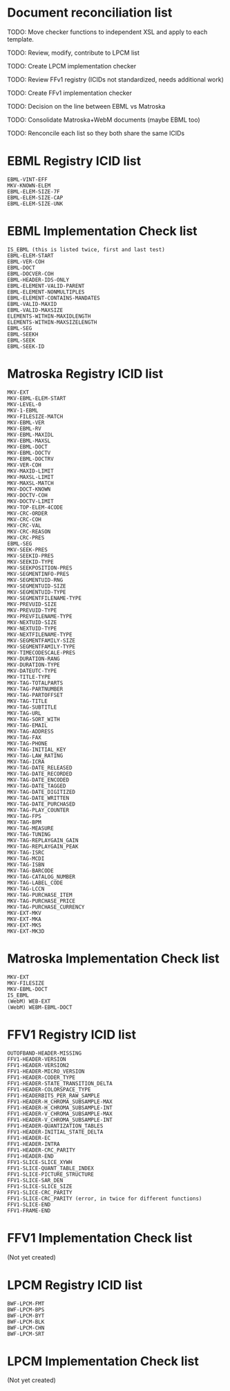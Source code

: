 # Document reconciliation list

TODO: Move checker functions to independent XSL and apply to each template.

TODO: Review, modify, contribute to LPCM list

TODO: Create LPCM implementation checker

TODO: Review FFv1 registry (ICIDs not standardized, needs additional work)

TODO: Create FFv1 implementation checker

TODO: Decision on the line between EBML vs Matroska

TODO: Consolidate Matroska+WebM documents (maybe EBML too)

TODO: Renconcile each list so they both share the same ICIDs


# EBML Registry ICID list

```
EBML-VINT-EFF
MKV-KNOWN-ELEM
EBML-ELEM-SIZE-7F
EBML-ELEM-SIZE-CAP
EBML-ELEM-SIZE-UNK
```

# EBML Implementation Check list

```
IS_EBML (this is listed twice, first and last test)
EBML-ELEM-START
EBML-VER-COH
EBML-DOCT
EBML-DOCVER-COH
EBML-HEADER-IDS-ONLY
EBML-ELEMENT-VALID-PARENT
EBML-ELEMENT-NONMULTIPLES
EBML-ELEMENT-CONTAINS-MANDATES
EBML-VALID-MAXID
EBML-VALID-MAXSIZE
ELEMENTS-WITHIN-MAXIDLENGTH
ELEMENTS-WITHIN-MAXSIZELENGTH
EBML-SEG
EBML-SEEKH
EBML-SEEK
EBML-SEEK-ID
```

# Matroska Registry ICID list

```
MKV-EXT
MKV-EBML-ELEM-START
MKV-LEVEL-0
MKV-1-EBML
MKV-FILESIZE-MATCH
MKV-EBML-VER
MKV-EBML-RV
MKV-EBML-MAXIDL
MKV-EBML-MAXSL
MKV-EBML-DOCT
MKV-EBML-DOCTV
MKV-EBML-DOCTRV
MKV-VER-COH
MKV-MAXID-LIMIT
MKV-MAXSL-LIMIT
MKV-MAXSL-MATCH
MKV-DOCT-KNOWN
MKV-DOCTV-COH
MKV-DOCTV-LIMIT
MKV-TOP-ELEM-4CODE
MKV-CRC-ORDER
MKV-CRC-COH
MKV-CRC-VAL
MKV-CRC-REASON
MKV-CRC-PRES
EBML-SEG
MKV-SEEK-PRES
MKV-SEEKID-PRES
MKV-SEEKID-TYPE
MKV-SEEKPOSITION-PRES
MKV-SEGMENTINFO-PRES
MKV-SEGMENTUID-RNG
MKV-SEGMENTUID-SIZE
MKV-SEGMENTUID-TYPE
MKV-SEGMENTFILENAME-TYPE
MKV-PREVUID-SIZE
MKV-PREVUID-TYPE
MKV-PREVFILENAME-TYPE
MKV-NEXTUID-SIZE
MKV-NEXTUID-TYPE
MKV-NEXTFILENAME-TYPE
MKV-SEGMENTFAMILY-SIZE
MKV-SEGMENTFAMILY-TYPE
MKV-TIMECODESCALE-PRES
MKV-DURATION-RANG
MKV-DURATION-TYPE
MKV-DATEUTC-TYPE
MKV-TITLE-TYPE
MKV-TAG-TOTALPARTS
MKV-TAG-PARTNUMBER
MKV-TAG-PARTOFFSET
MKV-TAG-TITLE
MKV-TAG-SUBTITLE
MKV-TAG-URL
MKV-TAG-SORT_WITH
MKV-TAG-EMAIL
MKV-TAG-ADDRESS
MKV-TAG-FAX
MKV-TAG-PHONE
MKV-TAG-INITIAL_KEY
MKV-TAG-LAW_RATING
MKV-TAG-ICRA
MKV-TAG-DATE_RELEASED
MKV-TAG-DATE_RECORDED
MKV-TAG-DATE_ENCODED
MKV-TAG-DATE_TAGGED
MKV-TAG-DATE_DIGITIZED
MKV-TAG-DATE_WRITTEN
MKV-TAG-DATE_PURCHASED
MKV-TAG-PLAY_COUNTER
MKV-TAG-FPS
MKV-TAG-BPM
MKV-TAG-MEASURE
MKV-TAG-TUNING
MKV-TAG-REPLAYGAIN_GAIN
MKV-TAG-REPLAYGAIN_PEAK
MKV-TAG-ISRC
MKV-TAG-MCDI
MKV-TAG-ISBN
MKV-TAG-BARCODE
MKV-TAG-CATALOG_NUMBER
MKV-TAG-LABEL_CODE
MKV-TAG-LCCN
MKV-TAG-PURCHASE_ITEM
MKV-TAG-PURCHASE_PRICE
MKV-TAG-PURCHASE_CURRENCY
MKV-EXT-MKV
MKV-EXT-MKA
MKV-EXT-MKS
MKV-EXT-MK3D
```

# Matroska Implementation Check list

```
MKV-EXT
MKV-FILESIZE
MKV-EBML-DOCT
IS_EBML
(WebM) WEB-EXT
(WebM) WEBM-EBML-DOCT
```

# FFV1 Registry ICID list

```
OUTOFBAND-HEADER-MISSING
FFV1-HEADER-VERSION
FFV1-HEADER-VERSION2
FFV1-HEADER-MICRO_VERSION
FFV1-HEADER-CODER_TYPE
FFV1-HEADER-STATE_TRANSITION_DELTA
FFV1-HEADER-COLORSPACE_TYPE
FFV1-HEADERBITS_PER_RAW_SAMPLE
FFV1-HEADER-H_CHROMA_SUBSAMPLE-MAX
FFV1-HEADER-H_CHROMA_SUBSAMPLE-INT
FFV1-HEADER-V_CHROMA_SUBSAMPLE-MAX
FFV1-HEADER-V_CHROMA_SUBSAMPLE-INT
FFV1-HEADER-QUANTIZATION_TABLES
FFV1-HEADER-INITIAL_STATE_DELTA
FFV1-HEADER-EC
FFV1-HEADER-INTRA
FFV1-HEADER-CRC_PARITY
FFV1-HEADER-END
FFV1-SLICE-SLICE_XYWH
FFV1-SLICE-QUANT_TABLE_INDEX
FFV1-SLICE-PICTURE_STRUCTURE
FFV1-SLICE-SAR_DEN
FFV1-SLICE-SLICE_SIZE
FFV1-SLICE-CRC_PARITY
FFV1-SLICE-CRC_PARITY (error, in twice for different functions)
FFV1-SLICE-END
FFV1-FRAME-END
```

# FFV1 Implementation Check list

(Not yet created)

# LPCM Registry ICID list

```
BWF-LPCM-FMT
BWF-LPCM-BPS
BWF-LPCM-BYT
BWF-LPCM-BLK
BWF-LPCM-CHN
BWF-LPCM-SRT
```

# LPCM Implementation Check list

(Not yet created)